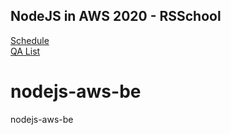 ## NodeJS in AWS 2020 - RSSchool
[Schedule](https://docs.google.com/spreadsheets/d/1sqRkuaDStMT5TnLiU1GIT4hyDSDn8dYLk892QOo9QRo/edit#gid=0)  
[QA List](https://docs.google.com/spreadsheets/d/1jzhWxrBIqmXo0ZFBvdt-fd2stoabvVtdkd1QBbqGygQ/edit#gid=1262711805)

# nodejs-aws-be
nodejs-aws-be
